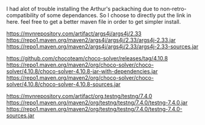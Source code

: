 I had alot of trouble installing the Arthur's packaching due to non-retro-compatibility of some dependances.
So I choose to directly put the link in here. feel free to get a better maven file in order to get simpler install.

https://mvnrepository.com/artifact/args4j/args4j/2.33
https://repo1.maven.org/maven2/args4j/args4j/2.33/args4j-2.33.jar
https://repo1.maven.org/maven2/args4j/args4j/2.33/args4j-2.33-sources.jar


https://github.com/chocoteam/choco-solver/releases/tag/4.10.8
https://repo1.maven.org/maven2/org/choco-solver/choco-solver/4.10.8/choco-solver-4.10.8-jar-with-dependencies.jar
https://repo1.maven.org/maven2/org/choco-solver/choco-solver/4.10.8/choco-solver-4.10.8-sources.jar

https://mvnrepository.com/artifact/org.testng/testng/7.4.0
https://repo1.maven.org/maven2/org/testng/testng/7.4.0/testng-7.4.0.jar
https://repo1.maven.org/maven2/org/testng/testng/7.4.0/testng-7.4.0-sources.jar
